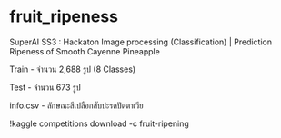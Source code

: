# fruit_ripeness
SuperAI SS3 : Hackaton Image processing (Classification) | Prediction Ripeness of Smooth Cayenne Pineapple 

Train - จำนวน 2,688 รูป (8 Classes)

Test - จำนวน 673 รูป

info.csv - ลักษณะสีเปลือกสับปะรดปัตตาเวีย

!kaggle competitions download -c fruit-ripening
